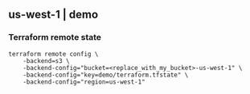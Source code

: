 ## us-west-1 | demo

### Terraform remote state

```
terraform remote config \
    -backend=s3 \
    -backend-config="bucket=<replace_with_my_bucket>-us-west-1" \
    -backend-config="key=demo/terraform.tfstate" \
    -backend-config="region=us-west-1"
```

